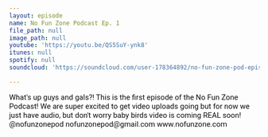 ```yaml
---
layout: episode
name: No Fun Zone Podcast Ep. 1
file_path: null
image_path: null
youtube: 'https://youtu.be/QS5SuY-ynk8'
itunes: null
spotify: null
soundcloud: 'https://soundcloud.com/user-178364892/no-fun-zone-pod-episode-1'

---
```

<p><span style="color: #0d0d0d; font-family: Roboto, Noto, sans-serif; font-size: 15px; white-space: pre-wrap; background-color: #ffffff;">What's up guys and gals?! This is the first episode of the No Fun Zone Podcast! We are super excited to get video uploads going but for now we just have audio, but don't worry baby birds video is coming REAL soon!</span><span style="color: #0d0d0d; font-family: Roboto, Noto, sans-serif; font-size: 15px; white-space: pre-wrap; background-color: #ffffff;"> </span><span style="color: #0d0d0d; font-family: Roboto, Noto, sans-serif; font-size: 15px; white-space: pre-wrap; background-color: #ffffff;"> </span><span style="color: #0d0d0d; font-family: Roboto, Noto, sans-serif; font-size: 15px; white-space: pre-wrap; background-color: #ffffff;">@nofunzonepod</span><span style="color: #0d0d0d; font-family: Roboto, Noto, sans-serif; font-size: 15px; white-space: pre-wrap; background-color: #ffffff;"> </span><span style="color: #0d0d0d; font-family: Roboto, Noto, sans-serif; font-size: 15px; white-space: pre-wrap; background-color: #ffffff;">nofunzonepod@gmail.com </span><span style="color: #0d0d0d; font-family: Roboto, Noto, sans-serif; font-size: 15px; white-space: pre-wrap; background-color: #ffffff;">www.nofunzone.com</span></p>
